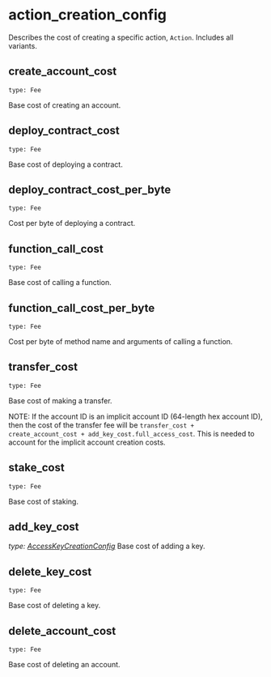 # action_creation_config

Describes the cost of creating a specific action, `Action`. Includes all variants.

## create_account_cost

`type: Fee`

Base cost of creating an account.

## deploy_contract_cost

`type: Fee`

Base cost of deploying a contract.

## deploy_contract_cost_per_byte

`type: Fee`

Cost per byte of deploying a contract.

## function_call_cost

`type: Fee`

Base cost of calling a function.

## function_call_cost_per_byte

`type: Fee`

Cost per byte of method name and arguments of calling a function.

## transfer_cost

`type: Fee`

Base cost of making a transfer.

NOTE: If the account ID is an implicit account ID (64-length hex account ID), then the cost of the transfer fee
will be `transfer_cost + create_account_cost + add_key_cost.full_access_cost`.
This is needed to account for the implicit account creation costs.

## stake_cost

`type: Fee`

Base cost of staking.

## add_key_cost

_type: [AccessKeyCreationConfig](AccessKeyCreationConfig.md)_
Base cost of adding a key.

## delete_key_cost

`type: Fee`

Base cost of deleting a key.

## delete_account_cost

`type: Fee`

Base cost of deleting an account.
